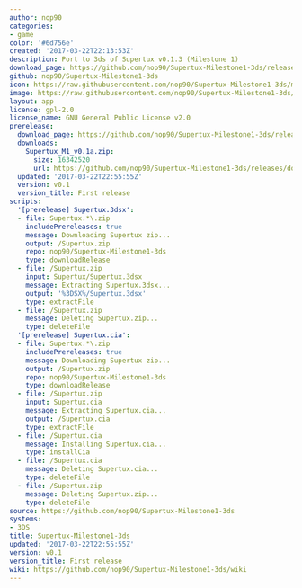 ```yaml
---
author: nop90
categories:
- game
color: '#6d756e'
created: '2017-03-22T22:13:53Z'
description: Port to 3ds of Supertux v0.1.3 (Milestone 1)
download_page: https://github.com/nop90/Supertux-Milestone1-3ds/releases/tag/v0.1
github: nop90/Supertux-Milestone1-3ds
icon: https://raw.githubusercontent.com/nop90/Supertux-Milestone1-3ds/master/resources/icon.png
image: https://raw.githubusercontent.com/nop90/Supertux-Milestone1-3ds/master/resources/banner.png
layout: app
license: gpl-2.0
license_name: GNU General Public License v2.0
prerelease:
  download_page: https://github.com/nop90/Supertux-Milestone1-3ds/releases/tag/v0.1
  downloads:
    Supertux_M1_v0.1a.zip:
      size: 16342520
      url: https://github.com/nop90/Supertux-Milestone1-3ds/releases/download/v0.1/Supertux_M1_v0.1a.zip
  updated: '2017-03-22T22:55:55Z'
  version: v0.1
  version_title: First release
scripts:
  '[prerelease] Supertux.3dsx':
  - file: Supertux.*\.zip
    includePrereleases: true
    message: Downloading Supertux zip...
    output: /Supertux.zip
    repo: nop90/Supertux-Milestone1-3ds
    type: downloadRelease
  - file: /Supertux.zip
    input: Supertux/Supertux.3dsx
    message: Extracting Supertux.3dsx...
    output: '%3DSX%/Supertux.3dsx'
    type: extractFile
  - file: /Supertux.zip
    message: Deleting Supertux.zip...
    type: deleteFile
  '[prerelease] Supertux.cia':
  - file: Supertux.*\.zip
    includePrereleases: true
    message: Downloading Supertux zip...
    output: /Supertux.zip
    repo: nop90/Supertux-Milestone1-3ds
    type: downloadRelease
  - file: /Supertux.zip
    input: Supertux.cia
    message: Extracting Supertux.cia...
    output: /Supertux.cia
    type: extractFile
  - file: /Supertux.cia
    message: Installing Supertux.cia...
    type: installCia
  - file: /Supertux.cia
    message: Deleting Supertux.cia...
    type: deleteFile
  - file: /Supertux.zip
    message: Deleting Supertux.zip...
    type: deleteFile
source: https://github.com/nop90/Supertux-Milestone1-3ds
systems:
- 3DS
title: Supertux-Milestone1-3ds
updated: '2017-03-22T22:55:55Z'
version: v0.1
version_title: First release
wiki: https://github.com/nop90/Supertux-Milestone1-3ds/wiki
---
```

